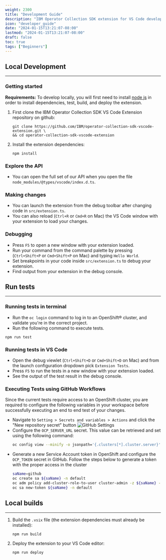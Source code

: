 ```yaml
---
weight: 2300
title: "Development Guide"
description: "IBM Operator Collection SDK extension for VS Code development guide."
icon: "developer_guide"
date: "2024-01-15T13:21:07-08:00"
lastmod: "2024-01-15T13:21:07-08:00"
draft: false
toc: true
tags: ["Beginners"]
---
```


<!-- # IBM Operator Collection SDK for VS Code Development Guide -->

## Local Development
---
### Getting started
**Requirements:** To develop locally, you will first need to install [node js](https://nodejs.org/en) in order to install dependencies, test, build, and deploy the extension.
1. First clone the IBM Operator Collection SDK VS Code Extension repository on github:
    ```
    git clone https://github.com/IBM/operator-collection-sdk-vscode-extension.git \
    && cd operator-collection-sdk-vscode-extension
    ```
2. Install the extension dependencies:
    ```
    npm install
    ```

### Explore the API
* You can open the full set of our API when you open the file `node_modules/@types/vscode/index.d.ts`.

### Making changes
* You can launch the extension from the debug toolbar after changing code in `src/extension.ts`.
* You can also reload (`Ctrl+R` or `Cmd+R` on Mac) the VS Code window with your extension to load your changes.

### Debugging
* Press `F5` to open a new window with your extension loaded.
* Run your command from the command palette by pressing (`Ctrl+Shift+P` or `Cmd+Shift+P` on Mac) and typing `Hello World`.
* Set breakpoints in your code inside `src/extension.ts` to debug your extension.
* Find output from your extension in the debug console.

## Run tests
---
### Running tests in terminal
* Run the `oc login` command to log in to an OpenShift® cluster, and validate you're in the correct project.
* Run the following command to execute tests.
```
npm run test
```

### Running tests in VS Code
* Open the debug viewlet (`Ctrl+Shift+D` or `Cmd+Shift+D` on Mac) and from the launch configuration dropdown pick `Extension Tests`.
* Press `F5` to run the tests in a new window with your extension loaded.
* See the output of the test result in the debug console.

### Executing Tests using GitHub Workflows
Since the current tests require access to an OpenShift cluster, you are required to configure the following variables in your workspace before successfully executing an end to end test of your changes.
* Navigate to `Setting > Secrets and variables > Actions` and click the "New repository secret" button
![GitHub Settings](/images/vs-code-extension/github-settings.png)
* Configure the `OCP_SERVER_URL` secret. This value can be retrieved  and set using the following command:
    ```bash
    oc config view --minify -o jsonpath='{.clusters[*].cluster.server}'
    ```
* Generate a new Service Account token in OpenShift and configure the `OCP_TOKEN` secret in GitHub. Follow the steps below to generate a token with the proper access in the cluster
    ```bash
    saName=github
    oc create sa ${saName} -n default
    oc adm policy add-cluster-role-to-user cluster-admin -z ${saName} -n default
    oc sa new-token ${saName} -n default
    ```

## Local builds
---
1. Build the `.vsix` file (the extension dependencies must already be installed):
    ```
    npm run build
    ```
2. Deploy the extension to your VS Code editor:
    ```
    npm run deploy
    ```